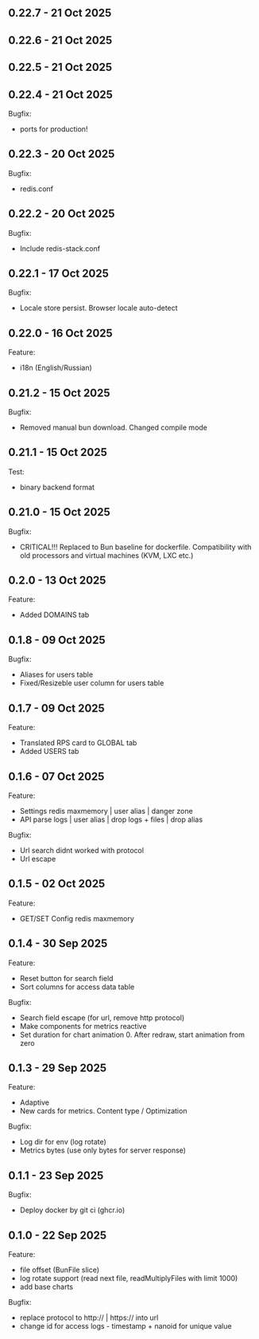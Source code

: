 ## 0.22.7 - 21 Oct 2025

## 0.22.6 - 21 Oct 2025

## 0.22.5 - 21 Oct 2025

## 0.22.4 - 21 Oct 2025

Bugfix:
- ports for production!

## 0.22.3 - 20 Oct 2025

Bugfix:
- redis.conf

## 0.22.2 - 20 Oct 2025

Bugfix:
- Include redis-stack.conf

## 0.22.1 - 17 Oct 2025

Bugfix:
- Locale store persist. Browser locale auto-detect

## 0.22.0 - 16 Oct 2025

Feature:
- i18n (English/Russian)

## 0.21.2 - 15 Oct 2025

Bugfix:
- Removed manual bun download. Changed compile mode

## 0.21.1 - 15 Oct 2025

Test:
- binary backend format

## 0.21.0 - 15 Oct 2025

Bugfix:
- CRITICAL!!! Replaced to Bun baseline for dockerfile. Compatibility with old processors and virtual machines (KVM, LXC etc.)

## 0.2.0 - 13 Oct 2025

Feature:
- Added DOMAINS tab

## 0.1.8 - 09 Oct 2025

Bugfix:
- Aliases for users table
- Fixed/Resizeble user column for users table

## 0.1.7 - 09 Oct 2025

Feature:
- Translated RPS card to GLOBAL tab
- Added USERS tab

## 0.1.6 - 07 Oct 2025

Feature:
- Settings redis maxmemory | user alias | danger zone
- API parse logs | user alias | drop logs + files | drop alias

Bugfix:
- Url search didnt worked with protocol
- Url escape

## 0.1.5 - 02 Oct 2025

Feature:
- GET/SET Config redis maxmemory

## 0.1.4 - 30 Sep 2025

Feature:
- Reset button for search field
- Sort columns for access data table

Bugfix:
- Search field escape (for url, remove http protocol)
- Make components for metrics reactive
- Set duration for chart animation 0. After redraw, start animation from zero

## 0.1.3 - 29 Sep 2025

Feature: 
- Adaptive
- New cards for metrics. Content type / Optimization

Bugfix:
- Log dir for env (log rotate)
- Metrics bytes (use only bytes for server response)

## 0.1.1 - 23 Sep 2025

Bugfix:
- Deploy docker by git ci (ghcr.io)

## 0.1.0 - 22 Sep 2025

Feature:
- file offset (BunFile slice)
- log rotate support (read next file, readMultiplyFiles with limit 1000)
- add base charts

Bugfix:
- replace protocol to http:// | https:// into url
- change id for access logs - timestamp + nanoid for unique value